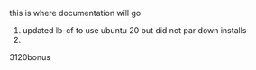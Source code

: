 this is where documentation will go

1. updated lb-cf to use ubuntu 20 but did not par down installs 
2. 


3120bonus